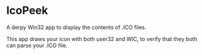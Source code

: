 # IcoPeek
A derpy Win32 app to display the contents of .ICO files.

This app draws your icon with both user32 and WIC, to verify that they both can parse your .ICO file.
